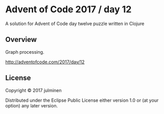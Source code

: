 # Advent of Code 2017 / day 12

A solution for Advent of Code day twelve puzzle written in Clojure

## Overview

Graph processing.

<http://adventofcode.com/2017/day/12>

## License

Copyright © 2017 julminen

Distributed under the Eclipse Public License either version 1.0 or (at
your option) any later version.
